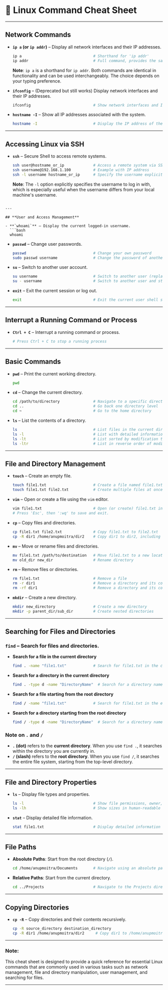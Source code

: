# **🐧 Linux Command Cheat Sheet**

---

## **Network Commands**

- **`ip a` (or `ip addr`)** – Display all network interfaces and their IP addresses.  
  ```bash
  ip a                                # Shorthand for 'ip addr'
  ip addr                             # Full command, provides the same output
  ```
  **Note**: `ip a` is a shorthand for `ip addr`. Both commands are identical in functionality and can be used interchangeably. The choice depends on your typing preference.

- **`ifconfig`** – (Deprecated but still works) Display network interfaces and their IP addresses.
  ```bash
  ifconfig                            # Show network interfaces and IP details
  ```

- **`hostname -I`** – Show all IP addresses associated with the system.
  ```bash
  hostname -I                         # Display the IP address of the system
  ```

---

## **Accessing Linux via SSH**

- **`ssh`** – Secure Shell to access remote systems.
  ```bash
  ssh user@hostname_or_ip             # Access a remote system via SSH (replace 'user' and 'hostname_or_ip')
  ssh username@192.168.1.100          # Example with IP address
  ssh -l username hostname_or_ip      # Specify the username explicitly with the `-l` option
  ```
  **Note**: The `-l` option explicitly specifies the username to log in with, which is especially useful when the username differs from your local machine's username.
```

---

## **User and Access Management**

- **`whoami`** – Display the current logged-in username.
  ```bash
  whoami
  ```

- **`passwd`** – Change user passwords.
  ```bash
  passwd                              # Change your own password
  sudo passwd username                # Change the password of another user (requires sudo)
  ```

- **`su`** – Switch to another user account.
  ```bash
  su username                         # Switch to another user (replace 'username' with the desired user)
  su - username                       # Switch to another user and start a login shell
  ```

- **`exit`** – Exit the current session or log out.
  ```bash
  exit                                # Exit the current user shell session
  ```

---

## **Interrupt a Running Command or Process**

- **`Ctrl + C`** – Interrupt a running command or process.
  ```bash
  # Press Ctrl + C to stop a running process
  ```

---

## **Basic Commands**

- **`pwd`** – Print the current working directory.
  ```bash
  pwd
  ```

- **`cd`** – Change the current directory.
  ```bash
  cd /path/to/directory               # Navigate to a specific directory
  cd ..                               # Go back one directory level
  cd ~                                # Go to the home directory
  ```

- **`ls`** – List the contents of a directory.
  ```bash
  ls                                  # List files in the current directory
  ls -l                               # List with detailed information
  ls -lt                              # List sorted by modification time
  ls -ltr                             # List in reverse order of modification time
  ```

---

## **File and Directory Management**

- **`touch`** – Create an empty file.
  ```bash
  touch file1.txt                     # Create a file named file1.txt
  touch file1.txt file2.txt           # Create multiple files at once
  ```

- **`vim`** – Open or create a file using the `vim` editor.
  ```bash
  vim file1.txt                       # Open (or create) file1.txt in vim editor
  # Press 'Esc', then ':wq' to save and exit.
  ```

- **`cp`** – Copy files and directories.
  ```bash
  cp file1.txt file2.txt              # Copy file1.txt to file2.txt
  cp -R dir1 /home/anupmoitra/dir2    # Copy dir1 to dir2, including all subdirectories and files
  ```

- **`mv`** – Move or rename files and directories.
  ```bash
  mv file1.txt /path/to/destination   # Move file1.txt to a new location
  mv old_dir new_dir                  # Rename directory
  ```

- **`rm`** – Remove files or directories.
  ```bash
  rm file1.txt                        # Remove a file
  rm -r dir1                          # Remove a directory and its contents
  rm -rf dir1                         # Remove a directory and its contents without confirmation, even for write-protected files
  ```

- **`mkdir`** – Create a new directory.
  ```bash
  mkdir new_directory                 # Create a new directory
  mkdir -p parent_dir/sub_dir         # Create nested directories
  ```

---

## **Searching for Files and Directories**

### **`find`** – Search for files and directories.

- **Search for a file in the current directory**
  ```bash
  find . -name "file1.txt"            # Search for file1.txt in the current directory (.)
  ```

- **Search for a directory in the current directory**
  ```bash
  find . -type d -name "DirectoryName"  # Search for a directory named "DirectoryName" in the current directory (.)
  ```

- **Search for a file starting from the root directory**
  ```bash
  find / -name "file1.txt"            # Search for file1.txt in the entire file system starting from the root (/)
  ```

- **Search for a directory starting from the root directory**
  ```bash
  find / -type d -name "DirectoryName"  # Search for a directory named "DirectoryName" in the entire file system starting from the root (/)
  ```

### **Note on `.` and `/`**
- **`.` (dot)** refers to the **current directory**. When you use `find .`, it searches within the directory you are currently in.
- **`/` (slash)** refers to the **root directory**. When you use `find /`, it searches the entire file system, starting from the top-level directory.

---

## **File and Directory Properties**

- **`ls`** – Display file types and properties.
  ```bash
  ls -l                               # Show file permissions, owner, group, and size
  ls -lh                              # Show sizes in human-readable format
  ```

- **`stat`** – Display detailed file information.
  ```bash
  stat file1.txt                      # Display detailed information about file1.txt
  ```

---

## **File Paths**

- **Absolute Paths**: Start from the root directory (`/`).
  ```bash
  cd /home/anupmoitra/Documents       # Navigate using an absolute path
  ```

- **Relative Paths**: Start from the current directory.
  ```bash
  cd ../Projects                      # Navigate to the Projects directory in the parent directory
  ```

---

## **Copying Directories**

- **`cp -R`** – Copy directories and their contents recursively.
  ```bash
  cp -R source_directory destination_directory
  cp -R dir1 /home/anupmoitra/dir2     # Copy dir1 to /home/anupmoitra/dir2
  ```

---

### **Note**:
This cheat sheet is designed to provide a quick reference for essential Linux commands that are commonly used in various tasks such as network management, file and directory manipulation, user management, and searching for files.

---
